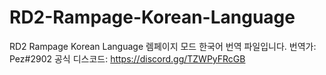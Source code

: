 # RD2-Rampage-Korean-Language
RD2 Rampage Korean Language
렘페이지 모드 한국어 번역 파일입니다. 
번역가: Pez#2902
공식 디스코드: https://discord.gg/TZWPyFRcGB
